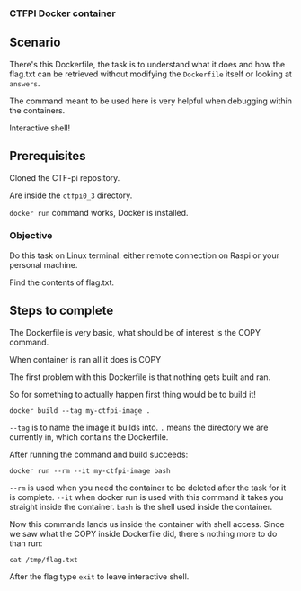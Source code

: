 ### CTFPI Docker container

## Scenario

There's this Dockerfile, the task is to understand what it does and how the flag.txt
can be retrieved without modifying the `Dockerfile` itself or looking at `answers`.

The command meant to be used here is very helpful when debugging within the containers.

Interactive shell!

## Prerequisites

Cloned the CTF-pi repository.

Are inside the `ctfpi0_3` directory.

`docker run` command works, Docker is installed.

### Objective

Do this task on Linux terminal: either remote connection on Raspi or your personal machine.

Find the contents of flag.txt.

## Steps to complete

The Dockerfile is very basic, what should be of interest is the COPY command.

When container is ran all it does is COPY <source host> <destination container>

The first problem with this Dockerfile is that nothing gets built and ran.

So for something to actually happen first thing would be to build it!

```
docker build --tag my-ctfpi-image .
```
`--tag` is to name the image it builds into.
`.` means the directory we are currently in, which contains the Dockerfile.

After running the command and build succeeds:
```
docker run --rm --it my-ctfpi-image bash
```
`--rm` is used when you need the container to be deleted after the task for it is complete.
`--it` when docker run is used with this command it takes you straight inside the container.
`bash` is the shell used inside the container.

Now this commands lands us inside the container with shell access.
Since we saw what the COPY inside Dockerfile did, there's nothing more to do than run:
```
cat /tmp/flag.txt
```
After the flag type `exit` to leave interactive shell.
